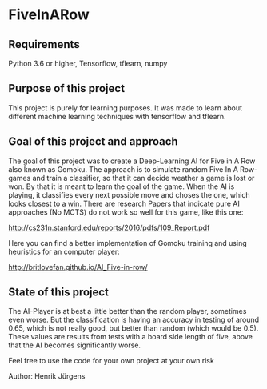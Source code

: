 # FiveInARow
## Requirements
Python 3.6 or higher, Tensorflow, tflearn, numpy

## Purpose of this project

This project is purely for learning purposes. It was made to learn about different machine learning techniques with tensorflow and tflearn.

## Goal of this project and approach

The goal of this project was to create a Deep-Learning AI for Five in A Row also known as Gomoku. The approach is to simulate random Five In A Row-games and train a classifier, so that it can decide weather a game is lost or won. By that it is meant to learn the goal of the game. When the AI is playing, it classifies every next possible move and choses the one, which looks closest to a win.
There are research Papers that indicate pure AI approaches (No MCTS) do not work so well for this game, like this one: 

http://cs231n.stanford.edu/reports/2016/pdfs/109_Report.pdf

Here you can find a better implementation of Gomoku training and using heuristics for an computer player: 

http://britlovefan.github.io/AI_Five-in-row/

## State of this project

The AI-Player is at best a little better than the random player, sometimes even worse. But the classification is having an accuracy in testing of around 0.65, which is not really good, but better than random (which would be 0.5). These values are results from tests with a board side length of five, above that the AI becomes significantly worse.

Feel free to use the code for your own project at your own risk

Author: Henrik Jürgens
